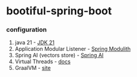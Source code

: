 # bootiful-spring-boot

### configuration

1. java 21 - [JDK 21](https://www.oracle.com/java/technologies/javase/21-relnote-issues.html)
2. Application Modular Listener - [Spring Modulith](https://spring.io/projects/spring-modulith)
3. Spring AI (vectors store) - [Spring AI](https://spring.io/projects/spring-ai)
4. Virtual Threads - [docs](https://docs.oracle.com/en/java/javase/21/core/virtual-threads.html)
5. GraalVM - [site](https://www.graalvm.org/)
